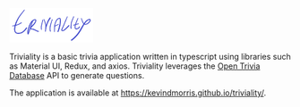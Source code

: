 <img src="src/components/triviality.png" alt="Triviality" title="A cute kitten" width="150" />

Triviality is a basic trivia application written in typescript using libraries such as Material UI, Redux, and axios. Triviality leverages the [Open Trivia Database](https://opentdb.com/api_config.php) API to generate questions.

The application is available at https://kevindmorris.github.io/triviality/.
